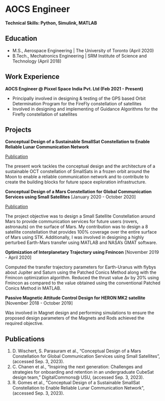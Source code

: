 # AOCS Engineer
**Technical Skills: Python, Simulink, MATLAB**
## Education
- M.S., Aerospace Engineering | The University of Toronto (April 2020)
- B.Tech., Mechatronics Engineering | SRM Institute of Science and Technology (April 2018)

## Work Experience
**AOCS Engineer @ Pixxel Space India Pvt. Ltd (Feb 2021 - Present)**
- Principally involved in designing & testing of the GPS based Orbit Determination Program for the FireFly constellation of satellites
- Involved in designing and implementing of Guidance Algorithms for the Firefly constellation of satellites

## Projects
**Conceptual Design of a Sustainable SmallSat Constellation to Enable Reliable Lunar Communication Network**

[Publication](https://www.researchgate.net/publication/364310234_Conceptual_Design_of_a_Sustainable_SmallSat_Constellation_to_Enable_Reliable_Lunar_Communication_Network)

The present work tackles the conceptual design and the architecture of a sustainable OCT constellation of SmallSats in a frozen orbit around the Moon to enable a reliable communication network and to contribute to create the building blocks for future space exploration infrastructure.

**Conceptual Design of a Mars Constellation for Global Communication Services using Small Satellites** [January 2020 - October 2020]

[Publication](https://www.researchgate.net/publication/344689642_Conceptual_Design_of_a_Mars_Constellation_for_Global_Communication_Services_using_Small_Satellites)

The project objective was to design a Small Satellite Constellation around Mars to provide communication services for future users (rovers, astronauts) on the surface of Mars. 
My contribution was to design a 8 satellite constellation that provides 100% coverage over the entire surface of Mars using STK.
Additionally, I was involved in designing a highly perturbed Earth-Mars transfer using MATLAB and NASA’s GMAT software. 

**Optimization of Interplanetary Trajectory using Fmincon** [November 2019 - April 2020]

Computed the transfer trajectory parameters for Earth-Uranus with flybys about Jupiter and Saturn using the Patched Conics Method
along with the Fmincon optimization algorithm.
Reduced the thrust value ∆v by 20% using Fmincon as compared to the value obtained using the conventional Patched Conics Method in MATLAB. 

**Passive Magnetic Attitude Control Design for HERON MK2 satellite** [November 2018 - October 2019]

Was involved in Magnet design and performing simulations to ensure the proposed design parameters of the Magnets and Rods achieved the required objective. 

## Publications
1. D. Wischert, S. Parasuram et al., “Conceptual Design of a Mars Constellation for Global Communication Services using Small Satellites”, (accessed Sep. 3, 2023).
2. C. Chanen et al., “Inspiring the next generation: Challenges and strategies for onboarding and retention in an undergraduate CubeSat design team,” DigitalCommons@ USU, (accessed Sep. 3, 2023).  
3. R. Gomes et al., "Conceptual Design of a Sustainable SmallSat Constellation to Enable Reliable Lunar Communication Network",  (accessed Sep. 3, 2023). 